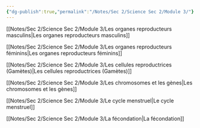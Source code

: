 ```yaml
---
{"dg-publish":true,"permalink":"/Notes/Sec 2/Science Sec 2/Module 3/"}
---
```



[[Notes/Sec 2/Science Sec 2/Module 3/Les organes reproducteurs masculins\|Les organes reproducteurs masculins]]

[[Notes/Sec 2/Science Sec 2/Module 3/Les organes reproducteurs féminins\|Les organes reproducteurs féminins]]

[[Notes/Sec 2/Science Sec 2/Module 3/Les cellules reproductrices (Gamètes)\|Les cellules reproductrices (Gamètes)]]

[[Notes/Sec 2/Science Sec 2/Module 3/Les chromosomes et les gènes\|Les chromosomes et les gènes]]

[[Notes/Sec 2/Science Sec 2/Module 3/Le cycle menstruel\|Le cycle menstruel]]

[[Notes/Sec 2/Science Sec 2/Module 3/La fécondation\|La fécondation]]


